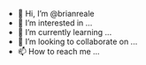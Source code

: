 - 👋 Hi, I’m @brianreale
- 👀 I’m interested in ...
- 🌱 I’m currently learning ...
- 💞️ I’m looking to collaborate on ...
- 📫 How to reach me ...

<!---
brianreale/brianreale is a ✨ special ✨ repository because its `README.md` (this file) appears on your GitHub profile.
You can click the Preview link to take a look at your changes.
--->

